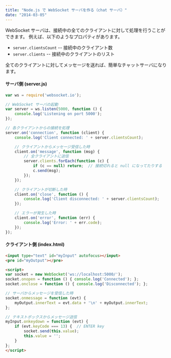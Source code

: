 ```yaml
---
title: "Node.js で WebSocket サーバを作る（chat サーバ）"
date: "2014-03-05"
---
```


WebSocket サーバは、接続中の全てのクライアントに対して処理を行うことができます。
例えば、以下のようなプロパティがあります。

* `server.clientsCount` -- 接続中のクライアント数
* `server.clients` -- 接続中のクライアントのリスト

全てのクライアントに対してメッセージを送れば、簡単なチャットサーバになります。

#### サーバ側 (server.js)

```javascript
var ws = require('websocket.io');

// WebSocket サーバの起動
var server = ws.listen(5000, function () {
    console.log('Listening on port 5000');
});

// 各クライアントからの接続を処理
server.on('connection', function (client) {
    console.log('Client connected: ' + server.clientsCount);

    // クライアントからメッセージ受信した時
    client.on('message', function (msg) {
        // 全クライアントに送信
        server.clients.forEach(function (c) {
            if (c == null) return;  // 接続切れると null になってたりする
            c.send(msg);
        });
    });

    // クライアントが切断した時
    client.on('close', function () {
        console.log('Client disconnected: ' + server.clientsCount);
    });

    // エラーが発生した時
    client.on('error', function (err) {
        console.log('Error: ' + err.code);
    });
});
```

#### クライアント側 (index.html)

```html
<input type="text" id="myInput" autofocus></input>
<pre id="myOutput"></pre>

<script>
var socket = new WebSocket('ws://localhost:5000/');
socket.onopen = function () { console.log('Connected'); };
socket.onclose = function () { console.log('Disconnected'); };

// サーバからメッセージを受信した時
socket.onmessage = function (evt) {
    myOutput.innerText = evt.data + '\n' + myOutput.innerText;
};

// テキストボックスからメッセージ送信
myInput.onkeydown = function (evt) {
    if (evt.keyCode === 13) {  // ENTER key
        socket.send(this.value);
        this.value = '';
    }
};
</script>
```

